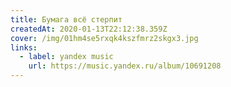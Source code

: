 ```yaml
---
title: Бумага всё стерпит
createdAt: 2020-01-13T22:12:38.359Z
cover: /img/01hm4se5rxqk4kszfmrz2skgx3.jpg
links:
  - label: yandex music
    url: https://music.yandex.ru/album/10691208
---
```

